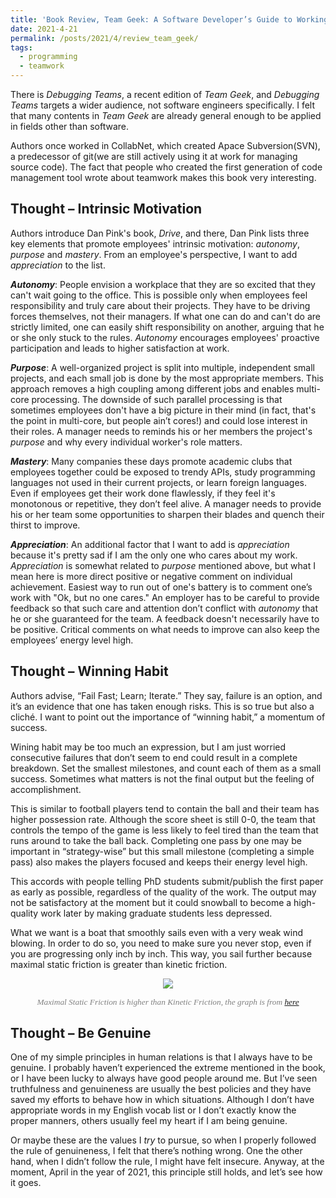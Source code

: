 ```yaml
---
title: 'Book Review, Team Geek: A Software Developer’s Guide to Working Well with Others'
date: 2021-4-21
permalink: /posts/2021/4/review_team_geek/
tags:
  - programming
  - teamwork
---
```


There is _Debugging Teams_, a recent edition of _Team Geek_, and _Debugging Teams_ targets a wider audience, not software engineers specifically. I felt that many contents in _Team Geek_ are already general enough to be applied in fields other than software. 

Authors once worked in CollabNet, which created Apace Subversion(SVN), a predecessor of git(we are still actively using it at work for managing source code). The fact that people who created the first generation of code management tool wrote about teamwork makes this book very interesting.

Thought – Intrinsic Motivation
------
Authors introduce Dan Pink's book, _Drive_, and there, Dan Pink lists three key elements that promote employees' intrinsic motivation: _autonomy_, _purpose_ and _mastery_. From an employee's perspective, I want to add _appreciation_ to the list.

**_Autonomy_**: People envision a workplace that they are so excited that they can't wait going to the office. This is possible only when employees feel responsibility and truly care about their projects. They have to be driving forces themselves, not their managers. If what one can do and can't do are strictly limited, one can easily shift responsibility on another, arguing that he or she only stuck to the rules. _Autonomy_ encourages employees' proactive participation and leads to higher satisfaction at work.

**_Purpose_**: A well-organized project is split into multiple, independent small projects, and each small job is done by the most appropriate members. This approach removes a high coupling among different jobs and enables multi-core processing. The downside of such parallel processing is that sometimes employees don't have a big picture in their mind (in fact, that's the point in multi-core, but people ain’t cores!) and could lose interest in their roles. A manager needs to reminds his or her members the project's _purpose_ and why every individual worker's role matters.

**_Mastery_**: Many companies these days promote academic clubs that employees together could be exposed to trendy APIs, study programming languages not used in their current projects, or learn foreign languages. Even if employees get their work done flawlessly, if they feel it's monotonous or repetitive, they don’t feel alive. A manager needs to provide his or her team some opportunities to sharpen their blades and quench their thirst to improve.

**_Appreciation_**: An additional factor that I want to add is _appreciation_ because it's pretty sad if I am the only one who cares about my work. _Appreciation_ is somewhat related to _purpose_ mentioned above, but what I mean here is more direct positive or negative comment on individual achievement. Easiest way to run out of one's battery is to comment one’s work with "Ok, but no one cares." An employer has to be careful to provide feedback so that such care and attention don’t conflict with _autonomy_ that he or she guaranteed for the team. A feedback doesn't necessarily have to be positive. Critical comments on what needs to improve can also keep the employees’ energy level high.

Thought – Winning Habit
------
Authors advise, “Fail Fast; Learn; Iterate.” They say, failure is an option, and it’s an evidence that one has taken enough risks. This is so true but also a cliché. I want to point out the importance of “winning habit,” a momentum of success.

Wining habit may be too much an expression, but I am just worried consecutive failures that don’t seem to end could result in a complete breakdown. Set the smallest milestones, and count each of them as a small success. Sometimes what matters is not the final output but the feeling of accomplishment.

This is similar to football players tend to contain the ball and their team has higher possession rate. Although the score sheet is still 0-0, the team that controls the tempo of the game is less likely to feel tired than the team that runs around to take the ball back. Completing one pass by one may be important in “strategy-wise” but this small milestone (completing a simple pass) also makes the players focused and keeps their energy level high.  

This accords with people telling PhD students submit/publish the first paper as early as possible, regardless of the quality of the work. The output may not be satisfactory at the moment but it could snowball to become a high-quality work later by making graduate students less depressed.

What we want is a boat that smoothly sails even with a very weak wind blowing. In order to do so, you need to make sure you never stop, 
even if you are progressing only inch by inch. This way, you sail further because maximal static friction is greater than kinetic friction.

<p align="center"> <img src="https://dj-park.github.io/images/posts_img/friction.png"> </p>
<p style="font-family: times, serif; font-size:10pt; font-style:italic; text-align:center; color:grey">
Maximal Static Friction is higher than Kinetic Friction, the graph is from 
<A href="https://medium.com/@health.tech.hub/loose-ends-static-friction-kinetic-friction-and-healthy-habits-cedc9206a789"> here </A>
</p>

Thought – Be Genuine
------
One of my simple principles in human relations is that I always have to be genuine. I probably haven’t experienced the extreme mentioned in the book, or I have been lucky to always have good people around me. But I’ve seen truthfulness and genuineness are usually the best policies and they have saved my efforts to behave how in which situations. Although I don’t have appropriate words in my English vocab list or I don’t exactly know the proper manners, others usually feel my heart if I am being genuine.

Or maybe these are the values I _try_ to pursue, so when I properly followed the rule of genuineness, I felt that there’s nothing wrong. One the other hand, when I didn’t follow the rule, I might have felt insecure. Anyway, at the moment, April in the year of 2021, this principle still holds, and let’s see how it goes.
